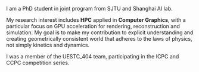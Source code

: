 I am a PhD student in joint program from SJTU and Shanghai AI lab. 

My research interest includes **HPC** applied in **Computer Graphics**, with a particular focus on GPU acceleration for rendering, reconstruction and simulation. My goal is to make my contribution to explicit understanding and creating geometrically consistent world that adheres to the laws of physics, not simply kinetics and dynamics.

I was a member of the UESTC_404 team, participating in the ICPC and CCPC competition series. 








